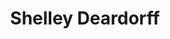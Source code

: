 ---
title: Shelley Deardorff
qrcode: data:image/png;base64,iVBORw0KGgoAAAANSUhEUgAAAQAAAAEAAQMAAABmvDolAAAABlBMVEX///8AAABVwtN&#43;AAAB&#43;0lEQVR42uyZv&#43;38KhDExyIgpARKoTP/6YxSKIGQAHmedvFX9kn3kl90i7zSJb5PglmGmTXeeuutf6uNJBuSq4CvIMuKIM84FwBgaUg9lIWkI3eEfP1hB3Dk0SIRyuprcixbD5ksJgGyACG7hhV2ASddVlP3ZJ8R0J6M7EGOVP6/pv11QPUh5n71ZItH/yIgPw6M&#43;gMAz/2bpP84IC0nWo2gu9RxLbNMBnTpwCi/3ddE8kTg8jhZNgCkQzswij7AFzjm895UEwBkYZ5DGABROTKTtoCNNR0sYnK2Fugalo7EFucCIEfKq/05GtART0eKvJsCHPOm3mEo&#43;OjJ53ZbADaEvOoyVddGT4o&#43;wBIgBm4j82i57FrcXU3nbQ/mAVZf0KU1h5g7PsXcBiBiLhcrsDW1EjuQnmJuAdgufQDi6Su610T3ebJsAOJIXY3iC4Z6g7fKzQJoJX0Pqn&#43;nxAf/EYJ&#43;H3BVQlBmFRckTxaKPtw3rwlgBLfEihVIjtqTy3OSYwIQfYjskkvVYh&#43;6Yc/EOgHwl/WG/oEsSwdOX0wBj&#43;HhMhypxKKnmJsArhkIq95FgnfNFDQF3POoY5icY0xFpgRyH7m7qwx&#43;eQ9GgFCWBogjHdMDmAKuqTsCxQU5caT6CcEWcA0PHcuVDo4eJJDuUwFvvfXWZ/0XAAD//1wWsRaGPE8WAAAAAElFTkSuQmCC
index: false
private: true
---